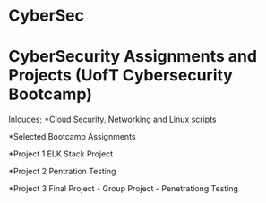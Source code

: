# CyberSec
# CyberSecurity Assignments and Projects (UofT Cybersecurity Bootcamp) 
 Inlcudes;
*Cloud Security, Networking and Linux scripts 

*Selected Bootcamp Assignments 

*Project 1 ELK Stack Project 

*Project 2 Pentration Testing

*Project 3 Final Project - Group Project - Penetrationg Testing 
